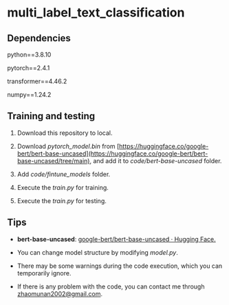 # multi_label_text_classification

## Dependencies

python==3.8.10

pytorch==2.4.1

transformer==4.46.2

numpy==1.24.2

## Training and testing

1. Download this repository to local.

2. Download *pytorch_model.bin* from [https://huggingface.co/google-bert/bert-base-uncased](https://huggingface.co/google-bert/bert-base-uncased/tree/main), and add it to *code/bert-base-uncased* folder.

3. Add *code/fintune_models* folder.

4. Execute the *train.py* for training.

5. Execute the *train.py* for testing.

## Tips

* **bert-base-uncased**: [google-bert/bert-base-uncased · Hugging Face.](https://huggingface.co/google-bert/bert-base-uncased)

* You can change model structure by modifying *model.py*.

* There may be some warnings during the code execution, which you can temporarily ignore.

* If there is any problem with the code, you can contact me through zhaomunan2002@gmail.com.


